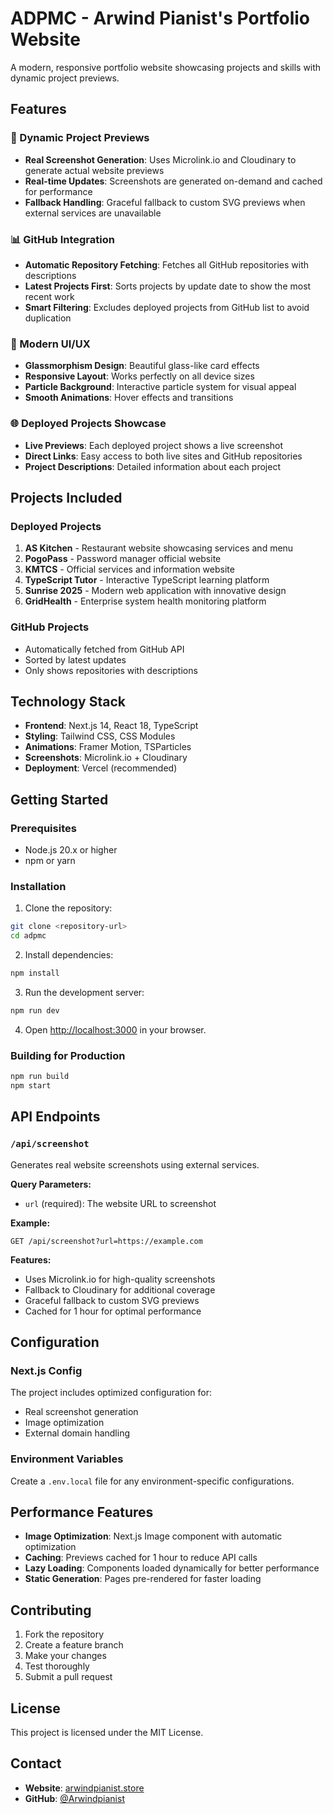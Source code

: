 # ADPMC - Arwind Pianist's Portfolio Website

A modern, responsive portfolio website showcasing projects and skills with dynamic project previews.

## Features

### 🚀 Dynamic Project Previews
- **Real Screenshot Generation**: Uses Microlink.io and Cloudinary to generate actual website previews
- **Real-time Updates**: Screenshots are generated on-demand and cached for performance
- **Fallback Handling**: Graceful fallback to custom SVG previews when external services are unavailable

### 📊 GitHub Integration
- **Automatic Repository Fetching**: Fetches all GitHub repositories with descriptions
- **Latest Projects First**: Sorts projects by update date to show the most recent work
- **Smart Filtering**: Excludes deployed projects from GitHub list to avoid duplication

### 🎨 Modern UI/UX
- **Glassmorphism Design**: Beautiful glass-like card effects
- **Responsive Layout**: Works perfectly on all device sizes
- **Particle Background**: Interactive particle system for visual appeal
- **Smooth Animations**: Hover effects and transitions

### 🌐 Deployed Projects Showcase
- **Live Previews**: Each deployed project shows a live screenshot
- **Direct Links**: Easy access to both live sites and GitHub repositories
- **Project Descriptions**: Detailed information about each project

## Projects Included

### Deployed Projects
1. **AS Kitchen** - Restaurant website showcasing services and menu
2. **PogoPass** - Password manager official website
3. **KMTCS** - Official services and information website
4. **TypeScript Tutor** - Interactive TypeScript learning platform
5. **Sunrise 2025** - Modern web application with innovative design
6. **GridHealth** - Enterprise system health monitoring platform

### GitHub Projects
- Automatically fetched from GitHub API
- Sorted by latest updates
- Only shows repositories with descriptions

## Technology Stack

- **Frontend**: Next.js 14, React 18, TypeScript
- **Styling**: Tailwind CSS, CSS Modules
- **Animations**: Framer Motion, TSParticles
- **Screenshots**: Microlink.io + Cloudinary
- **Deployment**: Vercel (recommended)

## Getting Started

### Prerequisites
- Node.js 20.x or higher
- npm or yarn

### Installation

1. Clone the repository:
```bash
git clone <repository-url>
cd adpmc
```

2. Install dependencies:
```bash
npm install
```

3. Run the development server:
```bash
npm run dev
```

4. Open [http://localhost:3000](http://localhost:3000) in your browser.

### Building for Production

```bash
npm run build
npm start
```

## API Endpoints

### `/api/screenshot`
Generates real website screenshots using external services.

**Query Parameters:**
- `url` (required): The website URL to screenshot

**Example:**
```
GET /api/screenshot?url=https://example.com
```

**Features:**
- Uses Microlink.io for high-quality screenshots
- Fallback to Cloudinary for additional coverage
- Graceful fallback to custom SVG previews
- Cached for 1 hour for optimal performance

## Configuration

### Next.js Config
The project includes optimized configuration for:
- Real screenshot generation
- Image optimization
- External domain handling

### Environment Variables
Create a `.env.local` file for any environment-specific configurations.

## Performance Features

- **Image Optimization**: Next.js Image component with automatic optimization
- **Caching**: Previews cached for 1 hour to reduce API calls
- **Lazy Loading**: Components loaded dynamically for better performance
- **Static Generation**: Pages pre-rendered for faster loading

## Contributing

1. Fork the repository
2. Create a feature branch
3. Make your changes
4. Test thoroughly
5. Submit a pull request

## License

This project is licensed under the MIT License.

## Contact

- **Website**: [arwindpianist.store](https://arwindpianist.store)
- **GitHub**: [@Arwindpianist](https://github.com/Arwindpianist)
